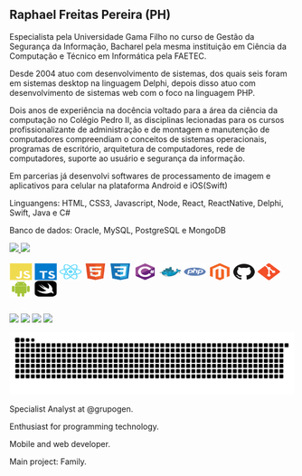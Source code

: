 ## Raphael Freitas Pereira (PH) 

Especialista pela Universidade Gama Filho no curso de Gestão da Segurança da Informação, Bacharel pela mesma instituição em Ciência da Computação e Técnico em Informática pela FAETEC.

Desde 2004 atuo com desenvolvimento de sistemas, dos quais seis foram em sistemas desktop na linguagem Delphi, depois disso atuo com desenvolvimento de sistemas web com o foco na linguagem PHP.

Dois anos de experiência na docência voltado para a área da ciência da computação no Colégio Pedro II, as disciplinas lecionadas para os cursos profissionalizante de administração e de montagem e manutenção de computadores compreendiam o conceitos de sistemas operacionais, programas de escritório, arquitetura de computadores, rede de computadores, suporte ao usuário e segurança da informação.

Em parcerias já desenvolvi softwares de processamento de imagem e aplicativos para celular na plataforma Android e iOS(Swift)

Linguangens: HTML, CSS3, Javascript, Node, React, ReactNative, Delphi, Swift, Java e C#

Banco de dados: Oracle, MySQL, PostgreSQL e MongoDB


<div>
  <a href="https://github.com/phaelfp">
   <img height="180em" src="https://github-readme-stats.vercel.app/api?username=phaelfp&show_icons=true&theme=dracula&include_all_commits=true&count_private=true"/>
   <img height="180em" src="https://github-readme-stats.vercel.app/api/top-langs/?username=phaelfp&layout=compact&langs_count=7&theme=dracula"/>
  </a>
</div>
<div style="display: inline_block"><br>
  <img align="center" alt="Rapha-Js" height="30" width="40" src="https://raw.githubusercontent.com/devicons/devicon/master/icons/javascript/javascript-plain.svg">
  <img align="center" alt="Rapha-Ts" height="30" width="40" src="https://raw.githubusercontent.com/devicons/devicon/master/icons/typescript/typescript-plain.svg">
  <img align="center" alt="Rapha-React" height="30" width="40" src="https://raw.githubusercontent.com/devicons/devicon/master/icons/react/react-original.svg">
  <img align="center" alt="Rapha-HTML" height="30" width="40" src="https://raw.githubusercontent.com/devicons/devicon/master/icons/html5/html5-original.svg">
  <img align="center" alt="Rapha-CSS" height="30" width="40" src="https://raw.githubusercontent.com/devicons/devicon/master/icons/css3/css3-original.svg">
  <img align="center" alt="Rapha-Csharp" height="30" width="40" src="https://raw.githubusercontent.com/devicons/devicon/master/icons/csharp/csharp-original.svg">
  <img align="center" alt="Rapha-Docker" height="30" width="40" src="https://raw.githubusercontent.com/devicons/devicon/master/icons/docker/docker-original.svg">
  <img align="center" alt="Rapha-PHP" height="30" width="40" src="https://raw.githubusercontent.com/devicons/devicon/master/icons/php/php-plain.svg">
  <img align="center" alt="Rapha-Magento" height="30" width="40" src="https://raw.githubusercontent.com/devicons/devicon/master/icons/magento/magento-original.svg">
  <img align="center" alt="Rapha-Github" height="30" width="40" src="https://raw.githubusercontent.com/devicons/devicon/master/icons/github/github-original.svg">
  <img align="center" alt="Rapha-Git" height="30" width="40" src="https://raw.githubusercontent.com/devicons/devicon/master/icons/git/git-plain.svg">
  <img align="center" alt="Rapha-Android" height="30" width="40" src="https://github.com/devicons/devicon/blob/master/icons/android/android-plain.svg">
  <img align="center" alt="Rapha-Android" height="30" width="40" src="https://github.com/devicons/devicon/blob/master/icons/swift/swift-plain.svg">
</div>
  
  ##
 
<div> 
  <a href="https://www.youtube.com/channel/UC7VyEdPBozmPOGCvox8IUXA" target="_blank"><img src="https://img.shields.io/badge/YouTube-FF0000?style=for-the-badge&logo=youtube&logoColor=white"></a>
  <a href="https://instagram.com/ph.rfpereira" target="_blank"><img src="https://img.shields.io/badge/-Instagram-%23E4405F?style=for-the-badge&logo=instagram&logoColor=white"></a> 	
  <a href="mailto:phael.rj@gmail.com"  target="_blank"><img src="https://img.shields.io/badge/-Gmail-%23333?style=for-the-badge&logo=gmail&logoColor=white"></a>
  <a href="https://www.linkedin.com/in/raphaelfreitas" target="_blank"><img src="https://img.shields.io/badge/-LinkedIn-%230077B5?style=for-the-badge&logo=linkedin&logoColor=white"></a> 
  
  ![Snake animation](https://github.com/phaelfp/phaelfp/blob/output/github-contribution-grid-snake.svg)
  
</div>

Specialist Analyst at @grupogen.

Enthusiast for programming technology.

Mobile and web developer.

Main project: Family.
